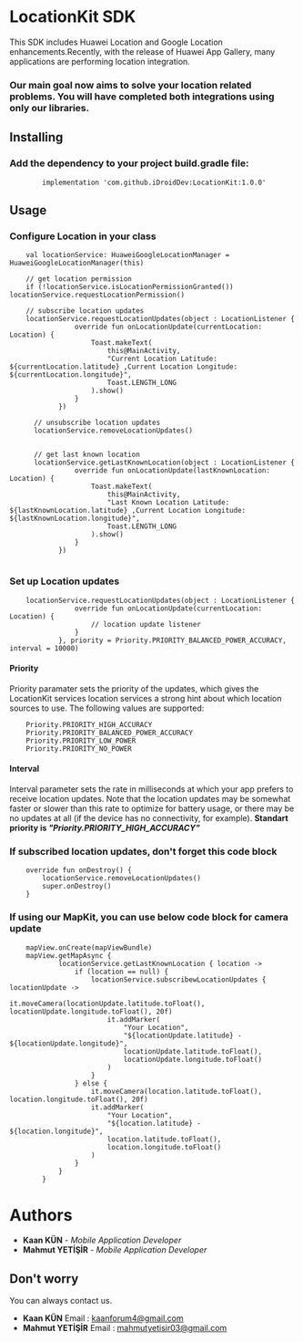 # LocationKit SDK

This SDK includes Huawei Location and Google Location enhancements.Recently, with the release of Huawei App Gallery, many applications are performing location integration.

### Our main goal now aims to solve your location related problems. You will have completed both integrations using only our libraries.

## Installing

### Add the dependency to your project build.gradle file:
```
        implementation 'com.github.iDroidDev:LocationKit:1.0.0'
```

## Usage

### Configure Location in your class
```
    val locationService: HuaweiGoogleLocationManager = HuaweiGoogleLocationManager(this)
    
    // get location permission
    if (!locationService.isLocationPermissionGranted()) locationService.requestLocationPermission()
    
    // subscribe location updates
    locationService.requestLocationUpdates(object : LocationListener {
                override fun onLocationUpdate(currentLocation: Location) {
                    Toast.makeText(
                        this@MainActivity,
                        "Current Location Latitude: ${currentLocation.latitude} ,Current Location Longitude: ${currentLocation.longitude}",
                        Toast.LENGTH_LONG
                    ).show()
                }
            })
      
      // unsubscribe location updates
      locationService.removeLocationUpdates()
      
      
      // get last known location
      locationService.getLastKnownLocation(object : LocationListener {
                override fun onLocationUpdate(lastKnownLocation: Location) {
                    Toast.makeText(
                        this@MainActivity,
                        "Last Known Location Latitude: ${lastKnownLocation.latitude} ,Current Location Longitude: ${lastKnownLocation.longitude}",
                        Toast.LENGTH_LONG
                    ).show()
                }
            })
    
```

### Set up Location updates
```
    locationService.requestLocationUpdates(object : LocationListener {
                override fun onLocationUpdate(currentLocation: Location) {
                    // location update listener
                }
            }, priority = Priority.PRIORITY_BALANCED_POWER_ACCURACY, interval = 10000)
```

#### Priority
Priority paramater sets the priority of the updates, which gives the LocationKit services location services a strong hint about which location sources to use. The following values are supported:
```
    Priority.PRIORITY_HIGH_ACCURACY
    Priority.PRIORITY_BALANCED_POWER_ACCURACY
    Priority.PRIORITY_LOW_POWER
    Priority.PRIORITY_NO_POWER
```

#### Interval
Interval parameter sets the rate in milliseconds at which your app prefers to receive location updates. Note that the location updates may be somewhat faster or slower than this rate to optimize for battery usage, or there may be no updates at all (if the device has no connectivity, for example). **Standart priority is _"Priority.PRIORITY_HIGH_ACCURACY"_**


### If subscribed location updates, don't forget this code block
```
    override fun onDestroy() {
        locationService.removeLocationUpdates()
        super.onDestroy()
    }
```


### If using our MapKit, you can use below code block for camera update
```
    mapView.onCreate(mapViewBundle)
    mapView.getMapAsync {
            locationService.getLastKnownLocation { location ->
                if (location == null) {
                    locationService.subscribewLocationUpdates { locationUpdate ->
                        it.moveCamera(locationUpdate.latitude.toFloat(), locationUpdate.longitude.toFloat(), 20f)
                        it.addMarker(
                            "Your Location",
                            "${locationUpdate.latitude} - ${locationUpdate.longitude}",
                            locationUpdate.latitude.toFloat(),
                            locationUpdate.longitude.toFloat()
                        )
                    }
                } else {
                    it.moveCamera(location.latitude.toFloat(), location.longitude.toFloat(), 20f)
                    it.addMarker(
                        "Your Location",
                        "${location.latitude} - ${location.longitude}",
                        location.latitude.toFloat(),
                        location.longitude.toFloat()
                    )
                }
            }
        }
```


# Authors

* **Kaan KÜN** - *Mobile Application Developer*
* **Mahmut YETİŞİR** - *Mobile Application Developer*

## Don't worry
You can always contact us.
* **Kaan KÜN** Email : kaanforum4@gmail.com
* **Mahmut YETİŞİR** Email : mahmutyetisir03@gmail.com

